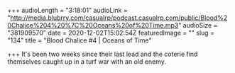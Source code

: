 +++
audioLength = "3:18:01"
audioLink = "http://media.blubrry.com/casualrp/podcast.casualrp.com/public/Blood%20Chalice%204%20%7C%20Oceans%20of%20Time.mp3"
audioSize = "381909570"
date = 2020-12-02T15:02:54Z
featuredImage = ""
slug = "134"
title = "Blood Chalice #4 | Oceans of Time"

+++
It's been two weeks since their last lead and the coterie find themselves caught up in a turf war with an old enemy.